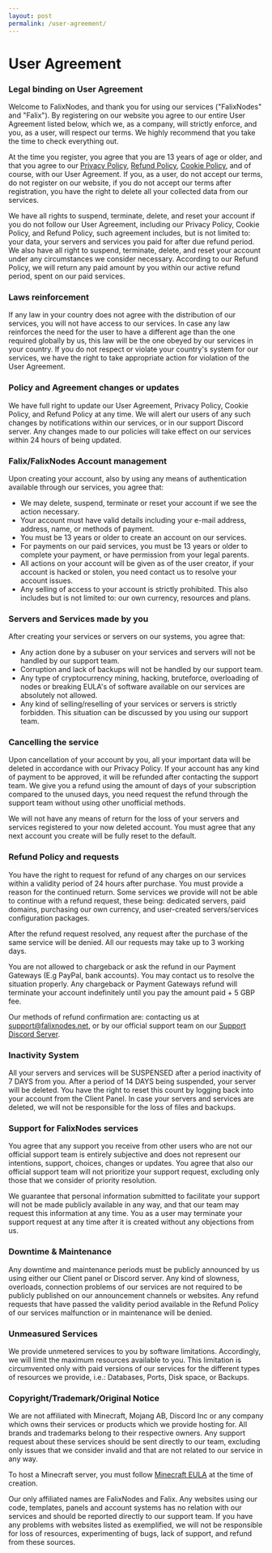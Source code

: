 ```yaml
---
layout: post
permalink: /user-agreement/
---
```


# User Agreement

### Legal binding on User Agreement

Welcome to FalixNodes, and thank you for using our services ("FalixNodes" and "Falix"). By registering on our website you agree to our entire User Agreement listed below, which we, as a company, will strictly enforce, and you, as a user, will respect our terms. We highly recommend that you take the time to check everything out.

At the time you register, you agree that you are 13 years of age or older, and that you agree to our [Privacy Policy](https://falixnodes.net/privacy-policy/), [Refund Policy](https://falixnodes.net/refund-policy/), [Cookie Policy](https://falixnodes.net/cookie-policy/), and of course, with our User Agreement. If you, as a user, do not accept our terms, do not register on our website, if you do not accept our terms after registration, you have the right to delete all your collected data from our services.
 
We have all rights to suspend, terminate, delete, and reset your account if you do not follow our User Agreement, including our Privacy Policy, Cookie Policy, and Refund Policy, such agreement includes, but is not limited to: your data, your servers and services you paid for after due refund period.
We also have all right to suspend, terminate, delete, and reset your account under any circumstances we consider necessary. According to our Refund Policy, we will return any paid amount by you within our active refund period, spent on our paid services.

### Laws reinforcement

If any law in your country does not agree with the distribution of our services, you will not have access to our services. In case any law reinforces the need for the user to have a different age than the one required globally by us, this law will be the one obeyed by our services in your country. If you do not respect or violate your country's system for our services, we have the right to take appropriate action for violation of the User Agreement.

### Policy and Agreement changes or updates

We have full right to update our User Agreement, Privacy Policy, Cookie Policy, and Refund Policy at any time. We will alert our users of any such changes by notifications within our services, or in our support Discord server. Any changes made to our policies will take effect on our services within 24 hours of being updated.

### Falix/FalixNodes Account management

Upon creating your account, also by using any means of authentication available through our services, you agree that:
*   We may delete, suspend, terminate or reset your account if we see the action necessary.
*   Your account must have valid details including your e-mail address, address, name, or methods of payment.
*   You must be 13 years or older to create an account on our services.
*   For payments on our paid services, you must be 13 years or older to complete your payment, or have permission from your legal parents.
*   All actions on your account will be given as of the user creator, if your account is hacked or stolen, you need contact us to resolve your account issues.
*   Any selling of access to your account is strictly prohibited. This also includes but is not limited to: our own currency, resources and plans.


### Servers and Services made by you

After creating your services or servers on our systems, you agree that:
*   Any action done by a subuser on your services and servers will not be handled by our support team.
*   Corruption and lack of backups will not be handled by our support team.
*   Any type of cryptocurrency mining, hacking, bruteforce, overloading of nodes or breaking EULA's of software available on our services are absolutely not allowed.
*   Any kind of selling/reselling of your services or servers is strictly forbidden. This situation can be discussed by you using our support team.

### Cancelling the service

Upon cancellation of your account by you, all your important data will be deleted in accordance with our Privacy Policy. If your account has any kind of payment to be approved, it will be refunded after contacting the support team. We give you a refund using the amount of days of your subscription compared to the unused days, you need request the refund through the support team without using other unofficial methods.

We will not have any means of return for the loss of your servers and services registered to your now deleted account. You must agree that any next account you create will be fully reset to the default.

<!-- Rewritted the refund policy in the user agreement directly -->

### Refund Policy and requests

You have the right to request for refund of any charges on our services within a validity period of 24 hours after purchase. You must provide a reason for the continued return. Some services we provide will not be able to continue with a refund request, these being: dedicated servers, paid domains, purchasing our own currency, and user-created servers/services configuration packages.

After the refund request resolved, any request after the purchase of the same service will be denied. All our requests may take up to 3 working days.

You are not allowed to chargeback or ask the refund in our Payment Gateways (E.g PayPal, bank accounts). You may contact us to resolve the situation properly. Any chargeback or Payment Gateways refund will terminate your account indefinitely until you pay the amount paid + 5 GBP fee. 

Our methods of refund confirmation are: contacting us at [support@falixnodes.net](mailto:support@falixnodes.net), or by our official support team on our [Support Discord Server](https://discord.com/invite/falixnodes).

### Inactivity System

All your servers and services will be SUSPENSED after a period inactivity of 7 DAYS from you. After a period of 14 DAYS being suspended, your server will be deleted. You have the right to reset this count by logging back into your account from the Client Panel. In case your servers and services are deleted, we will not be responsible for the loss of files and backups.

### Support for FalixNodes services

You agree that any support you receive from other users who are not our official support team is entirely subjective and does not represent our intentions, support, choices, changes or updates. You agree that also our official support team will not prioritize your support request, excluding only those that we consider of priority resolution.

We guarantee that personal information submitted to facilitate your support will not be made publicly available in any way, and that our team may request this information at any time. You as a user may terminate your support request at any time after it is created without any objections from us.

### Downtime & Maintenance

Any downtime and maintenance periods must be publicly announced by us using either our Client panel or Discord server. Any kind of slowness, overloads, connection problems of our services are not required to be publicly published on our announcement channels or websites. Any refund requests that have passed the validity period available in the Refund Policy of our services malfunction or in maintenance will be denied.

### Unmeasured Services
 
We provide unmetered services to you by software limitations. Accordingly, we will limit the maximum resources available to you. This limitation is circumvented only with paid versions of our services for the different types of resources we provide, i.e.: Databases, Ports, Disk space, or Backups.

### Copyright/Trademark/Original Notice

We are not affiliated with Minecraft, Mojang AB, Discord Inc or any company which owns their services or products which we provide hosting for. All brands and trademarks belong to their respective owners. Any support request about these services should be sent directly to our team, excluding only issues that we consider invalid and that are not related to our service in any way.

To host a Minecraft server, you must follow [Minecraft EULA](https://account.mojang.com/documents/minecraft_eula) at the time of creation.

Our only affiliated names are FalixNodes and Falix. Any websites using our code, templates, panels and account systems has no relation with our services and should be reported directly to our support team. If you have any problems with websites listed as exemplified, we will not be responsible for loss of resources, experimenting of bugs, lack of support, and refund from these sources.
